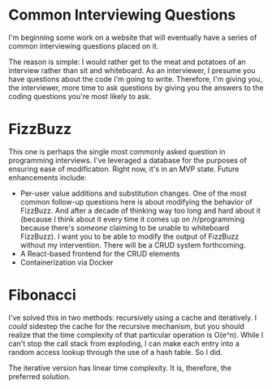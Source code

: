 # Common Interviewing Questions

I'm beginning some work on a website that will eventually have a series of common interviewing questions placed on it.  

The reason is simple: I would rather get to the meat and potatoes of an interview rather than sit and whiteboard.  As an interviewer, I presume you have questions about the code I'm going to write.  Therefore, I'm giving you, the interviewer, more time to ask questions by giving you the answers to the coding questions you're most likely to ask.

# FizzBuzz

This one is perhaps the single most commonly asked question in programming interviews.  I've leveraged a database for the purposes of ensuring ease of modification.  Right now, it's in an MVP state.  Future enhancements include:

* Per-user value additions and substitution changes.  One of the most common follow-up questions here is about modifying the behavior of FizzBuzz.  And after a decade of thinking way too long and hard about it (because I think about it every time it comes up on /r/programming because there's *someone* claiming to be unable to whiteboard FizzBuzz).  I want you to be able to modify the output of FizzBuzz without my intervention.  There will be a CRUD system forthcoming.
* A React-based frontend for the CRUD elements
* Containerization via Docker

# Fibonacci

I've solved this in two methods: recursively using a cache and iteratively.  I *could* sidestep the cache for the recursive mechanism, but you should realize that the time complexity of that particular operation is O(e^n).  While I can't stop the call stack from exploding, I can make each entry into a random access lookup through the use of a hash table.  So I did.

The iterative version has linear time complexity.  It is, therefore, the preferred solution.
